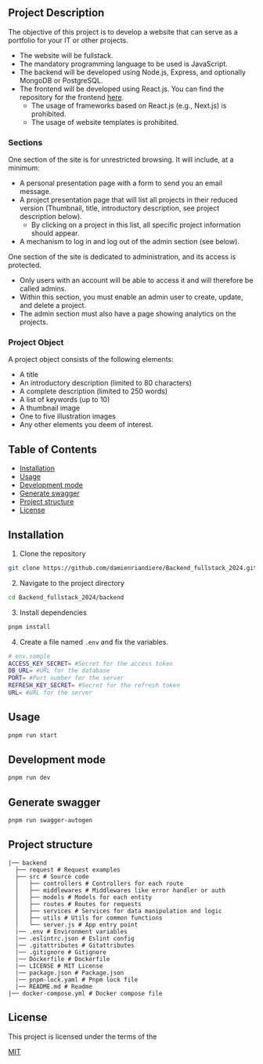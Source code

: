 ## Project Description

The objective of this project is to develop a website that can serve as a portfolio for your IT or other projects.

- The website will be fullstack.
- The mandatory programming language to be used is JavaScript.
- The backend will be developed using Node.js, Express, and optionally MongoDB or PostgreSQL.
- The frontend will be developed using React.js. You can find the repository for the frontend [here](https://github.com/damienriandiere/frontend_portfolio).
  - The usage of frameworks based on React.js (e.g., Next.js) is prohibited.
  - The usage of website templates is prohibited.

### Sections

One section of the site is for unrestricted browsing. It will include, at a minimum:
- A personal presentation page with a form to send you an email message.
- A project presentation page that will list all projects in their reduced version (Thumbnail, title, introductory description, see project description below).
  - By clicking on a project in this list, all specific project information should appear.
- A mechanism to log in and log out of the admin section (see below).

One section of the site is dedicated to administration, and its access is protected.
- Only users with an account will be able to access it and will therefore be called admins.
- Within this section, you must enable an admin user to create, update, and delete a project.
- The admin section must also have a page showing analytics on the projects.

### Project Object

A project object consists of the following elements:
- A title
- An introductory description (limited to 80 characters)
- A complete description (limited to 250 words)
- A list of keywords (up to 10)
- A thumbnail image
- One to five illustration images
- Any other elements you deem of interest.

## Table of Contents

- [Installation](#installation)
- [Usage](#usage)
- [Development mode](#development-mode)
- [Generate swagger](#generate-swagger)
- [Project structure](#project-structure)
- [License](#license)

## Installation

1. Clone the repository

```bash	
git clone https://github.com/damienriandiere/Backend_fullstack_2024.git
```
2. Navigate to the project directory

```bash
cd Backend_fullstack_2024/backend
```

3. Install dependencies

```bash
pnpm install
```

4. Create a file named `.env` and fix the variables.

```bash	
# env.sample
ACCESS_KEY_SECRET= #Secret for the access token
DB_URL= #URL for the database
PORT= #Port number for the server
REFRESH_KEY_SECRET= #Secret for the refresh token
URL= #URL for the server
```

## Usage

```bash
pnpm run start
```

## Development mode

```bash
pnpm run dev
```

## Generate swagger
  
  ```bash
  pnpm run swagger-autogen
  ```

## Project structure

```
|── backend
  ├── request # Request examples
  ├── src # Source code
  │   ├── controllers # Controllers for each route
  │   ├── middlewares # Middlewares like error handler or auth
  │   ├── models # Models for each entity
  │   ├── routes # Routes for requests
  │   ├── services # Services for data manipulation and logic
  │   ├── utils # Utils for common functions
  │   └── server.js # App entry point
  |── .env # Environment variables
  |── .eslintrc.json # Eslint config
  |── .gitattributes # Gitattributes
  |── .gitignore # Gitignore
  |── Dockerfile # Dockerfile
  |── LICENSE # MIT License
  |── package.json # Package.json
  |── pnpm-lock.yaml # Pnpm lock file
  |── README.md # Readme
|── docker-compose.yml # Docker compose file

```

## License

This project is licensed under the terms of the

[MIT](https://choosealicense.com/licenses/mit/)